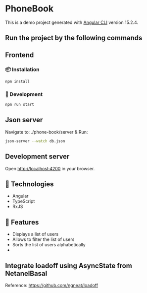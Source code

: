 # PhoneBook

This is a demo project generated with [Angular CLI](https://github.com/angular/angular-cli) version 15.2.4.

## Run the project by the following commands
## Frontend
  ### 📦 Installation

```bash
npm install
```
### 🚀 Development

```bash
npm run start
```
## Json server

Navigate to: ./phone-book/server & Run:
```bash
json-server --watch db.json
```

## Development server

Open [http://localhost:4200](http://localhost:4200) in your browser.

## 🚀 Technologies

- Angular
- TypeScript
- RxJS

## 🎉 Features

- Displays a list of users
- Allows to filter the list of users
- Sorts the list of users alphabetically
- 

## Integrate loadoff using AsyncState from NetanelBasal

Reference: https://github.com/ngneat/loadoff
